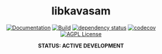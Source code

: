 <div align="center">
  <h1>libkavasam</h1>
  <p>
    <strong></strong>
  </p>

[![Documentation](https://img.shields.io/badge/docs-master-blue?style=flat-square)](https://kavasam.github.io/libkavasam/libkavasam/)
[![Build](https://github.com/kavasam/libkavasam/actions/workflows/linux.yml/badge.svg)](https://github.com/kavasam/libkavasam/actions/workflows/linux.yml)
[![dependency status](https://deps.rs/repo/github/kavasam/libkavasam/status.svg?style=flat-square)](https://deps.rs/repo/github/kavasam/libkavasam)
[![codecov](https://codecov.io/gh/kavasam/libkavasam/branch/master/graph/badge.svg?style=flat-square)](https://codecov.io/gh/kavasam/libkavasam)
<br />
[![AGPL License](https://img.shields.io/badge/license-AGPL-blue.svg?style=flat-square)](http://www.gnu.org/licenses/agpl-3.0)

**STATUS: ACTIVE DEVELOPMENT**

</div>
